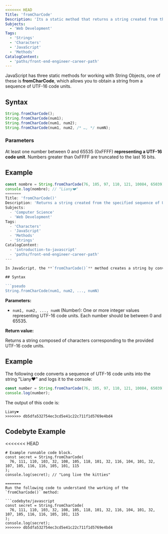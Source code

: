 ```yaml
---
<<<<<<< HEAD
Title: 'fromCharCode'
Description: 'Its a static method that returns a string created from the specified sequence of UTF-16 code units.'
Subjects:
  - 'Web Development'
Tags:
  - 'Strings'
  - 'Characters'
  - 'JavaScript'
  - 'Methods'
CatalogContent:
  - 'paths/front-end-engineer-career-path'
---
```


JavaScript has three static methods for working with String Objects, one of these is **fromCharCode**, which allows you to obtain a string from a sequence of UTF-16 code units.

## Syntax

```javascript
String.fromCharCode();
String.fromCharCode(num1);
String.fromCharCode(num1, num2);
String.fromCharCode(num1, num2, /* …, */ numN);
```

### Parameters

At least one number between 0 and 65535 (0xFFFF) **representing a UTF-16 code unit**. Numbers greater than 0xFFFF are truncated to the last 16 bits.

## Example

```javascript
const nombre = String.fromCharCode(76, 105, 97, 110, 121, 10084, 65039);
console.log(nombre); // "Liany❤️"
=======
Title: 'fromCharCode()'
Description: 'Returns a string created from the specified sequence of UTF-16 code units.'
Subjects:
  - 'Computer Science'
  - 'Web Development'
Tags:
  - 'Characters'
  - 'JavaScript'
  - 'Methods'
  - 'Strings'
CatalogContent:
  - 'introduction-to-javascript'
  - 'paths/front-end-engineer-career-path'
---

In JavaScript, the **`fromCharCode()`** method creates a string by converting one or more UTF-16 code units (numeric values) into their corresponding characters. This method is often applied in scenarios involving character encoding, dynamic character generation, or simple encryption tasks. It is particularly useful for converting ASCII or Unicode values into readable text.

## Syntax

```pseudo
String.fromCharCode(num1, num2, ..., numN)
```

**Parameters:**

- `num1, num2, ..., numN` (Number): One or more integer values representing UTF-16 code units. Each number should be between 0 and 65535.

**Return value:**

Returns a string composed of characters corresponding to the provided UTF-16 code units.

## Example

The following code converts a sequence of UTF-16 code units into the string "Liany❤️" and logs it to the console:

```js
const number = String.fromCharCode(76, 105, 97, 110, 121, 10084, 65039);
console.log(number);
```

The output of this code is:

```shell
Liany❤️
>>>>>>> db5dfa532754ec3cd5e41c22c711f1d5769e4bd4
```

## Codebyte Example

<<<<<<< HEAD
```codebyte/js
# Example runnable code block.
const secret = String.fromCharCode(
  76, 111, 110, 103, 32, 108, 105, 118, 101, 32, 116, 104, 101, 32, 107, 105, 116, 116, 105, 101, 115
);
console.log(secret); // "Long live the kitties"

=======
Run the following code to understand the working of the `fromCharCode()` method:

```codebyte/javascript
const secret = String.fromCharCode(
  76, 111, 110, 103, 32, 108, 105, 118, 101, 32, 116, 104, 101, 32, 107, 105, 116, 116, 105, 101, 115
);
console.log(secret);
>>>>>>> db5dfa532754ec3cd5e41c22c711f1d5769e4bd4
```
